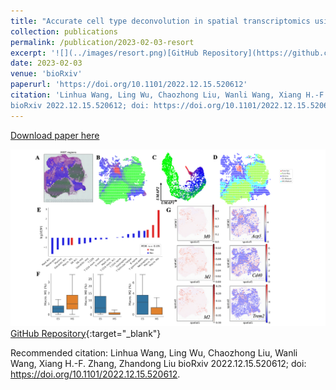 ```yaml
---
title: "Accurate cell type deconvolution in spatial transcriptomics using a batch effect-free strategy"
collection: publications
permalink: /publication/2023-02-03-resort
excerpt: '![](../images/resort.png)[GitHub Repository](https://github.com/LiuzLab/ReSort_manuscript){:target=&quot;_blank&quot;}'
date: 2023-02-03
venue: 'bioRxiv'
paperurl: 'https://doi.org/10.1101/2022.12.15.520612'
citation: 'Linhua Wang, Ling Wu, Chaozhong Liu, Wanli Wang, Xiang H.-F. Zhang, Zhandong Liu
bioRxiv 2022.12.15.520612; doi: https://doi.org/10.1101/2022.12.15.520612'
---
```


<a href='https://doi.org/10.1101/2022.12.15.520612'>Download paper here</a>

![](../images/resort.png)[GitHub Repository](https://github.com/LiuzLab/ReSort_manuscript){:target=&quot;_blank&quot;}


Recommended citation: Linhua Wang, Ling Wu, Chaozhong Liu, Wanli Wang, Xiang H.-F. Zhang, Zhandong Liu
bioRxiv 2022.12.15.520612; doi: https://doi.org/10.1101/2022.12.15.520612.